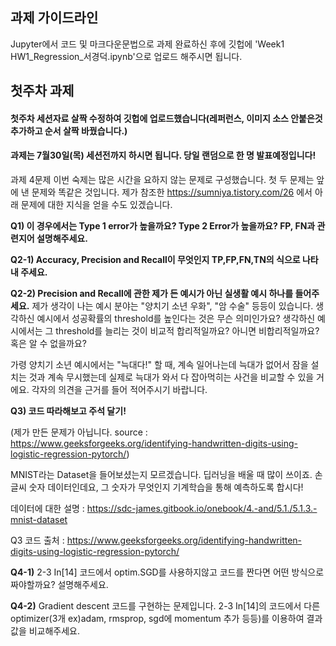## 과제 가이드라인
Jupyter에서 코드 및 마크다운문법으로 과제 완료하신 후에 깃헙에 'Week1 HW1_Regression_서경덕.ipynb'으로 업로드 해주시면 됩니다.

## 첫주차 과제

#### 첫주차 세션자료 살짝 수정하여 깃헙에 업로드했습니다(레퍼런스, 이미지 소스 안붙은것 추가하고 순서 살짝 바꿨습니다.)
#### 과제는 7월30일(목) 세션전까지 하시면 됩니다. 당일 랜덤으로 한 명 발표예정입니다!

과제 4문제
이번 숙제는 많은 시간을 요하지 않는 문제로 구성했습니다. 첫 두 문제는 앞에 낸 문제와 똑같은 것입니다.
제가 참조한 https://sumniya.tistory.com/26 에서 아래 문제에 대한 지식을 얻을 수도 있겠습니다.

**Q1) 이 경우에서는 Type 1 error가 높을까요? Type 2 Error가 높을까요? FP, FN과 관련지어 설명해주세요.**

**Q2-1) Accuracy, Precision and Recall이 무엇인지 TP,FP,FN,TN의 식으로 나타내 주세요.**

**Q2-2) Precision and Recall에 관한 제가 든 예시가 아닌 실생활 예시 하나를 들어주세요.** 제가 생각이 나는 예시 분야는 "양치기 소년 우화", "암 수술" 등등이 있습니다. 생각하신 예시에서 성공확률의 threshold를 높인다는 것은 무슨 의미인가요? 생각하신 예시에서는 그 threshold를 늘리는 것이 비교적 합리적일까요? 아니면 비합리적일까요? 혹은 알 수 없을까요?

가령 양치기 소년 예시에서는 "늑대다!" 할 때, 계속 일어나는데 늑대가 없어서 잠을 설치는 것과 계속 무시했는데 실제로 늑대가 와서 다 잡아먹히는 사건을 비교할 수 있을 거에요.
각자의 의견을 근거를 들어 적어주시기 바랍니다.

**Q3) 코드 따라해보고 주석 달기!**

(제가 만든 문제가 아닙니다. source : https://www.geeksforgeeks.org/identifying-handwritten-digits-using-logistic-regression-pytorch/)

MNIST라는 Dataset을 들어보셨는지 모르겠습니다. 딥러닝을 배울 때 많이 쓰이죠. 손글씨 숫자 데이터인데요, 그 숫자가 무엇인지 기계학습을 통해 예측하도록 합시다!

데이터에 대한 설명 : https://sdc-james.gitbook.io/onebook/4.-and/5.1./5.1.3.-mnist-dataset

Q3 코드 출처 : https://www.geeksforgeeks.org/identifying-handwritten-digits-using-logistic-regression-pytorch/

**Q4-1)** 2-3 In[14] 코드에서 optim.SGD를 사용하지않고 코드를 짠다면 어떤 방식으로 짜야할까요? 설명해주세요.

**Q4-2)** Gradient descent 코드를 구현하는 문제입니다. 2-3 In[14]의 코드에서 다른 optimizer(3개 ex)adam, rmsprop, sgd에 momentum 추가 등등)를 이용하여 결과값을 비교해주세요.
